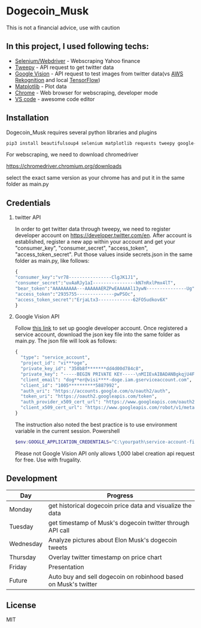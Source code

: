 # Dogecoin_Musk
 This is not a financial advice, use with caution

## In this project, I used following techs:
- [Selenium/Webdriver] - Webscraping Yahoo finance
- [Tweepy] - API request to get twitter data
- [Google Vision] - API request to test images from twitter data(vs [AWS Rekognition] and local [TensorFlow])
- [Matplotlib] - Plot data
- [Chrome] - Web browser for webscraping, developer mode 
- [VS code] - awesome code editor


## Installation

Dogecoin_Musk requires several python libraries and plugins

```sh
pip3 install beautifulsoup4 selenium matplotlib requests tweepy google-cloud-vision
```

For webscraping, we need to download chromedriver

https://chromedriver.chromium.org/downloads

select the exact same version as your chrome has and put it in the same folder as main.py

## Credentials
1. twitter API

    In order to get twitter data through tweepy, we need to register developer account on https://developer.twitter.com/en. After account is established, register a new app within your account and get your "consumer_key", "consumer_secret", "access_token", "access_token_secret". Put those values inside secrets.json in the same folder as main.py, like follows:
    ```python
    {
    "consumer_key":"vr78----------------ClgJK1J1",
    "consumer_secret":"uvAaRJy1aI----------------kN7nRxlPmx4lT",
    "bear_token":"AAAAAAAAA---AAAAAAERZPwEAAAAAl13ywN---------------Ug",
    "access_token":"2935755--------------pwPSOc",
    "access_token_secret":"ErjaLtx3-------------62FO5udkov6X"
    }
    ```
    
2. Google Vision API

    Follow [this link] to set up google developer account. Once registered a service account, download the json key file into the same folder as main.py. The json file will look as follows:
    ```python
    {
      "type": "service_account",
      "project_id": "vi***oge",
      "private_key_id": "350b8f*******dd4d00d784c8",
      "private_key": "-----BEGIN PRIVATE KEY-----\nMIIEvAIBADANBgkqjU4FUCn....i8LQ3gF0qVD1sQlXuxe\n6PwI0huXQn6E6VxpAhMUPg==\n-----END PRIVATE KEY-----\n",
      "client_email": "dog**er@visi****-doge.iam.gserviceaccount.com",
      "client_id": "1005**********5887992",
      "auth_uri": "https://accounts.google.com/o/oauth2/auth",
      "token_uri": "https://oauth2.googleapis.com/token",
      "auth_provider_x509_cert_url": "https://www.googleapis.com/oauth2/v1/certs",
      "client_x509_cert_url": "https://www.googleapis.com/robot/v1/metadata/x509/d******gserviceaccount.com"
    }
    ```
    The instruction also noted the best practice is to use environment variable in the current session.
    Powershell
    ```powershell
    $env:GOOGLE_APPLICATION_CREDENTIALS="C:\yourpath\service-account-file.json"
    ```
    
    Please not Google Vision API only allows 1,000 label creation api request for free. Use with frugality.
## Development
| Day | Progress |
| ------ | ------ |
| Monday | get historical dogecoin price data and visualize the data |
| Tuesday | get timestamp of Musk's dogecoin twitter through API call |
| Wednesday | Analyze pictures about Elon Musk's dogecoin tweets |
| Thursday | Overlay twitter timestamp on price chart |
| Friday | Presentation |
|Future | Auto buy and sell dogecoin on robinhood based on Musk's twitter |


## License

MIT


[//]: # 
   [Selenium/Webdriver]: <https://www.selenium.dev/documentation/en/webdriver/>
   [tweepy]: <https://www.tweepy.org/>
   [Google Vision]: <https://cloud.google.com/vision>
   [Matplotlib]: <https://matplotlib.org/>
   [Chrome]: <https://www.google.com/chrome/>
   [VS code]: <https://code.visualstudio.com/>
   [this link]: <https://cloud.google.com/vision/docs/setup>
   [AWS Rekognition]: <https://aws.amazon.com/rekognition>
   [TensorFlow]: <https://www.tensorflow.org/>
